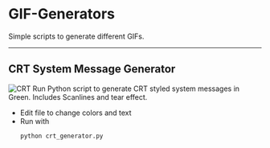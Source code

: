 # GIF-Generators
Simple scripts to generate different GIFs.

---

## CRT System Message Generator
![CRT](assets/connecting_overlay_1920x1080.gif)
Run Python script to generate CRT styled system messages in Green. Includes Scanlines and tear effect. 
- Edit file to change colors and text
- Run with
  ```bash
  python crt_generator.py
  ```
